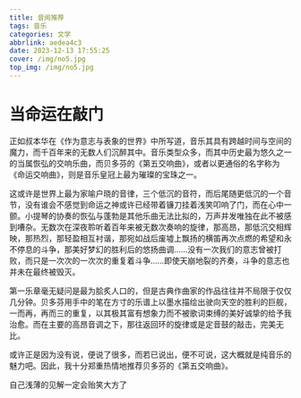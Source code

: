 ```yaml
---
title: 音阅推荐
tags: 音乐
categories: 文学
abbrlink: aedea4c3
date: 2023-12-13 17:55:25
cover: /img/no5.jpg
top_img: /img/no5.jpg
---
```


# 当命运在敲门

正如叔本华在《作为意志与表象的世界》中所写道，音乐其具有跨越时间与空间的魔力，而千百年来的无数人们沉醉其中。音乐类型众多，而其中历史最为悠久之一的当属恢弘的交响乐曲，而贝多芬的《第五交响曲》，或者以更通俗的名字称为《命运交响曲》，则是音乐皇冠上最为璀璨的宝珠之一。 

这或许是世界上最为家喻户晓的音律，三个低沉的音符，而后尾随更低沉的一个音节，没有谁会不感觉到命运之神或许已经带着镰刀挂着浅笑叩响了门，而在心中一颤。小提琴的协奏的恢弘与蓬勃是其他乐曲无法比拟的，万声并发唯独在此不被感到嘈杂。无数次在深夜聆听着百年来被无数次奏响的旋律，那高昂，那低沉交相辉映，那热烈，那轻盈相互衬谐，那宛如战后废墟上飘扬的横笛再次点燃的希望和永不停息的斗争，那美好梦幻的胜利后的悠扬曲调……没有一次我们的意志曾被打败，而只是一次次的一次次的重复着斗争……即使天崩地裂的齐奏，斗争的意志也并未在最终被毁灭。 

第一乐章毫无疑问是最为脍炙人口的，但是古典作曲家的作品往往并不局限于仅仅几分钟。贝多芬用手中的笔在方寸的乐谱上以墨水描绘出驶向天空的胜利的巨舰，一而再，再而三的重复，以其极其富有想象力而不被歌词束缚的美好诚挚的给予我治愈。而在主要的高昂音调之下，那往返回环的旋律或是定音鼓的敲击，完美无比。 

或许正是因为没有说，便说了很多，而若已说出，便不可说，这大概就是纯音乐的魅力吧。因此，我十分郑重热情地推荐贝多芬的《第五交响曲》。 

自己浅薄的见解一定会贻笑大方了